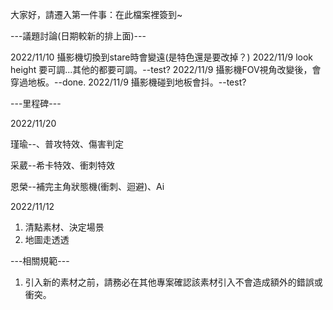 大家好，請遷入第一件事：在此檔案裡簽到~

---議題討論(日期較新的排上面)---

2022/11/10 攝影機切換到stare時會變遠(是特色還是要改掉？)
2022/11/9  look height 要可調...其他的都要可調。--test?
2022/11/9  攝影機FOV視角改變後，會穿過地板。--done.
2022/11/9  攝影機碰到地板會抖。--test?

---里程碑---

2022/11/20

瑾瑜--、普攻特效、傷害判定

采葳--希卡特效、衝刺特效

恩榮--補完主角狀態機(衝刺、迴避)、Ai

2022/11/12
1. 清點素材、決定場景
2. 地圖走透透

---相關規範---
1. 引入新的素材之前，請務必在其他專案確認該素材引入不會造成額外的錯誤或衝突。
